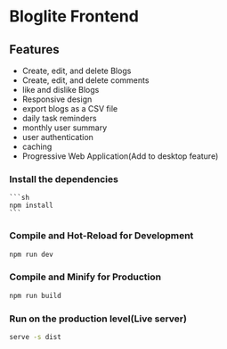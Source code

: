 # Bloglite Frontend


## Features

* Create, edit, and delete Blogs
* Create, edit, and delete comments
* like and dislike Blogs
* Responsive design
* export blogs as a CSV file
* daily task reminders
* monthly user summary
* user authentication
* caching
* Progressive Web Application(Add to desktop feature)



### Install the dependencies

    ```sh
    npm install
    ```


### Compile and Hot-Reload for Development

```sh
npm run dev
```

### Compile and Minify for Production

```sh
npm run build
```

### Run on the production level(Live server)
```sh
serve -s dist
```